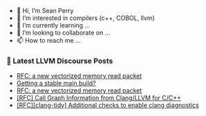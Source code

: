 - 👋 Hi, I’m Sean Perry
- 👀 I’m interested in compilers (c++, COBOL, llvm)
- 🌱 I’m currently learning ...
- 💞️ I’m looking to collaborate on ...
- 📫 How to reach me ...

<!---
s66perry/s66perry is a ✨ special ✨ repository because its `README.md` (this file) appears on your GitHub profile.
You can click the Preview link to take a look at your changes.
--->
### 📕 Latest LLVM Discourse Posts

<!-- DISCOURSE-LLVM:START -->
- [RFC: a new vectorized memory read packet](https://discourse.llvm.org/t/rfc-a-new-vectorized-memory-read-packet/88441?page=2#post_21)
- [Getting a stable main build?](https://discourse.llvm.org/t/getting-a-stable-main-build/88435#post_14)
- [RFC: a new vectorized memory read packet](https://discourse.llvm.org/t/rfc-a-new-vectorized-memory-read-packet/88441#post_20)
- [[RFC] Call Graph Information from Clang/LLVM for C/C++](https://discourse.llvm.org/t/rfc-call-graph-information-from-clang-llvm-for-c-c/88255#post_7)
- [[RFC][clang-tidy] Additional checks to enable clang diagnostics](https://discourse.llvm.org/t/rfc-clang-tidy-additional-checks-to-enable-clang-diagnostics/88434#post_6)
<!-- DISCOURSE-LLVM:END -->
